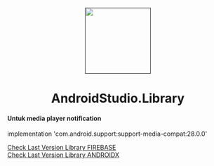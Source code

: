<p align="center"><a href=""><img height="150" src="https://user-images.githubusercontent.com/37952748/75752927-4426f680-5d5c-11ea-80b0-c455992a9f47.png"></a></p>
<h1 align="center">AndroidStudio.Library</h1>

#### Untuk media player notification
implementation 'com.android.support:support-media-compat:28.0.0' <br>

[Check Last Version Library FIREBASE](https://firebase.google.com/docs/android/setup#available-libraries) <br>
[Check Last Version Library ANDROIDX](https://developer.android.com/topic/libraries/support-library/packages?hl=id)
